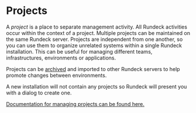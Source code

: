 # Projects

A _project_ is a place to separate management activity.
All Rundeck activities occur within the context of a project.
Multiple projects can be maintained on the same Rundeck server.
Projects are independent from one another, so you can use them to
organize unrelated systems within a single Rundeck
installation. This can be useful for managing different teams, infrastructures,
environments or applications.

Projects can be [archived](/manual/projects/project-archive.md) and imported to other Rundeck servers to help
promote changes between environments.

A new installation will not contain any projects so Rundeck will present
you with a dialog to create one.

[Documentation for managing projects can be found here.](/manual/projects/)
